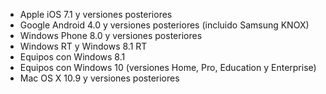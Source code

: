 
  - Apple iOS 7.1 y versiones posteriores
  - Google Android 4.0 y versiones posteriores (incluido Samsung KNOX)
  - Windows Phone 8.0 y versiones posteriores
  - Windows RT y Windows 8.1 RT
  - Equipos con Windows 8.1
  - Equipos con Windows 10 (versiones Home, Pro, Education y Enterprise)
  - Mac OS X 10.9 y versiones posteriores


<!--HONumber=May16_HO4-->


